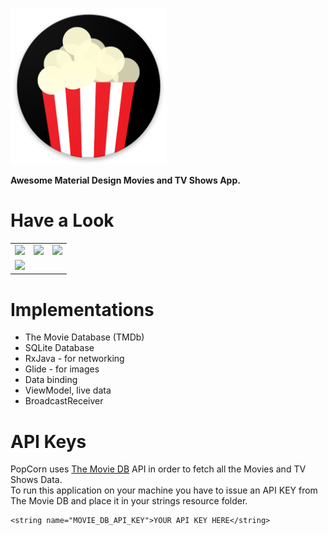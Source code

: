 <img src="/images/web_hi_res_512.png" height=250 width=250></img>

<b>Awesome Material Design Movies and TV Shows App.</b>

# Have a Look
|                             |     |                              |
|-----------------------------| --- |------------------------------|
| ![](/images/movies.gif)     | ![](/images/favorites.gif) | ![](/images/search_text.gif) |
| ![](/images/search_mic.gif) |

# Implementations
<ul>
<li>The Movie Database (TMDb)</li>
<li>SQLite Database</li>
<li>RxJava - for networking</li>
<li>Glide - for images</li>
<li>Data binding</li>
<li>ViewModel, live data</li>
<li>BroadcastReceiver</li>
</ul>

# API Keys
PopCorn uses [The Movie DB](https://www.themoviedb.org/) API in order to fetch all the Movies and TV Shows Data.
<br>
To run this application on your machine you have to issue an API KEY from The Movie DB and place it in your strings resource folder.
<br>
```
<string name="MOVIE_DB_API_KEY">YOUR API KEY HERE</string>
```
